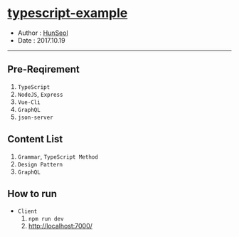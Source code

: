 # [typescript-example](https://github.com/Seolhun/typescript-example/)
- Author : [HunSeol](https://github.com/Seolhun)
- Date : 2017.10.19
---
## Pre-Reqirement
1. `TypeScript`
2. `NodeJS`, `Express`
3. `Vue-Cli`
4. `GraphQL`
5. `json-server`

## Content List
1. `Grammar`, `TypeScript Method`
2. `Design Pattern`
3. `GraphQL`

## How to run
- `Client`
  1. `npm run dev`
  2. [http://localhost:7000/](http://localhost:7000/)
  
<!-- 2. `Design Pattern`
  - Here are the implementations of the following design patterns in TypeScript:
  ### Creational ###
  * [Singleton](https://github.com/Seolhun/typescript-example/tree/master/example/pattern/creational/)
  * [Abstract Factory](https://github.com/Seolhun/typescript-example/tree/master/example/pattern/creational/)
  * [Factory Method](https://github.com/Seolhun/typescript-example/tree/master/example/pattern/creational/)
  * [Builder](https://github.com/Seolhun/typescript-example/tree/master/example/pattern/creational/)
  * [Prototype](https://github.com/Seolhun/typescript-example/tree/master/example/pattern/creational/)

  ### Structural Patterns ###
  * [Adapter](https://github.com/Seolhun/typescript-example/tree/master/example/pattern/structural/)
  * [Bridge](https://github.com/Seolhun/typescript-example/tree/master/example/pattern/structural/)
  * [Composite](https://github.com/Seolhun/typescript-example/tree/master/example/pattern/structural/)
  * [Decorator](https://github.com/Seolhun/typescript-example/tree/master/example/pattern/structural/)
  * [Facade](https://github.com/Seolhun/typescript-example/tree/master/example/pattern/structural/)
  * [Flyweight](https://github.com/Seolhun/typescript-example/tree/master/example/pattern/structural/)
  * [Proxy](https://github.com/Seolhun/typescript-example/tree/master/example/pattern/structural/)

  ### Behavioral Patterns ###
  * [Chain of Responsibility](https://github.com/Seolhun/typescript-example/tree/master/example/pattern/behavioral/)
  * [Command](https://github.com/Seolhun/typescript-example/tree/master/example/pattern/behavioral/)
  * [Interpreter](https://github.com/Seolhun/typescript-example/tree/master/example/pattern/behavioral/)
  * [Iterator](https://github.com/Seolhun/typescript-example/tree/master/example/pattern/behavioral/)
  * [Mediator](https://github.com/Seolhun/typescript-example/tree/master/example/pattern/behavioral/)
  * [Memento](https://github.com/Seolhun/typescript-example/tree/master/example/pattern/behavioral/)
  * [Observer](https://github.com/Seolhun/typescript-example/tree/master/example/pattern/behavioral/)
  * [State](https://github.com/Seolhun/typescript-example/tree/master/example/pattern/behavioral/)
  * [Strategy](https://github.com/Seolhun/typescript-example/tree/master/example/pattern/behavioral/)
  * [Template Method](https://github.com/Seolhun/typescript-example/tree/master/example/pattern/behavioral/)
  * [Visitor](https://github.com/Seolhun/typescript-example/tree/master/example/pattern/behavioral/) -->

